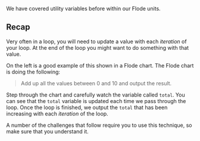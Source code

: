 We have covered utility variables before within our Flode units.


## Recap
Very often in a loop, you will need to update a value with each *iteration* of your loop. At the end of the loop you might want to do something with that value.

On the left is a good example of this shown in a Flode chart. The Flode chart is doing the following:

> Add up all the values between 0 and 10 and output the result.

Step through the chart and carefully watch the variable called `total`. You can see that the `total` variable is updated each time we pass through the loop. Once the loop is finished, we output the `total` that has been increasing with each *iteration* of the loop.

A number of the challenges that follow require you to use this technique, so make sure that you understand it.